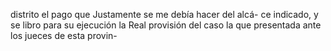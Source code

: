 distrito el pago que Justamente se me debía hacer del alcá- ce indicado, y se libro para su ejecución la Real provisión del caso la que presentada ante los jueces de esta provin-